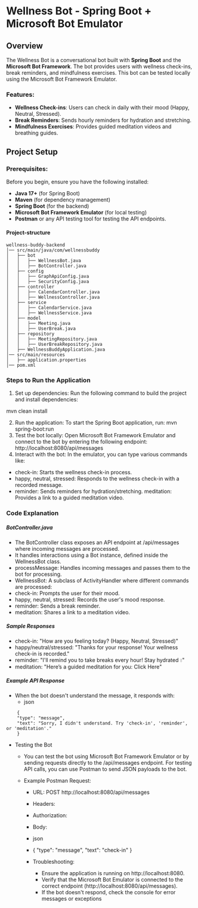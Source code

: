 
# Wellness Bot - Spring Boot + Microsoft Bot Emulator

## Overview
The Wellness Bot is a conversational bot built with **Spring Boot** and the **Microsoft Bot Framework**. The bot provides users with wellness check-ins, break reminders, and mindfulness exercises. This bot can be tested locally using the Microsoft Bot Framework Emulator.

### Features:
- **Wellness Check-ins**: Users can check in daily with their mood (Happy, Neutral, Stressed).
- **Break Reminders**: Sends hourly reminders for hydration and stretching.
- **Mindfulness Exercises**: Provides guided meditation videos and breathing guides.

## Project Setup

### Prerequisites:
Before you begin, ensure you have the following installed:
- **Java 17+** (for Spring Boot)
- **Maven** (for dependency management)
- **Spring Boot** (for the backend)
- **Microsoft Bot Framework Emulator** (for local testing)
- **Postman** or any API testing tool for testing the API endpoints.

#### Project-structure
```
wellness-buddy-backend
│── src/main/java/com/wellnessbuddy
│   ├── bot
│   │   ├── WellnessBot.java
│   │   ├── BotController.java
│   ├── config
│   │   ├── GraphApiConfig.java
│   │   ├── SecurityConfig.java
│   ├── controller
│   │   ├── CalendarController.java
│   │   ├── WellnessController.java
│   ├── service
│   │   ├── CalendarService.java
│   │   ├── WellnessService.java
│   ├── model
│   │   ├── Meeting.java
│   │   ├── UserBreak.java
│   ├── repository
│   │   ├── MeetingRepository.java
│   │   ├── UserBreakRepository.java
│   ├── WellnessBuddyApplication.java
│── src/main/resources
│   ├── application.properties
│── pom.xml
```

### Steps to Run the Application

1. Set up dependencies: Run the following command to build the project and install dependencies:

mvn clean install

2. Run the application: To start the Spring Boot application, run:
   mvn spring-boot:run
3. Test the bot locally: Open Microsoft Bot Framework Emulator and connect to the bot by entering the following endpoint: http://localhost:8080/api/messages
4. Interact with the bot: In the emulator, you can type various commands like:

 * check-in: Starts the wellness check-in process. 
 * happy, neutral, stressed: Responds to the wellness check-in with a recorded message.
 * reminder: Sends reminders for hydration/stretching.
meditation: Provides a link to a guided meditation video.

### Code Explanation

##### BotController.java
* The BotController class exposes an API endpoint at /api/messages where incoming messages are processed. 
* It handles interactions using a Bot instance, defined inside the WellnessBot class. 
* processMessage: Handles incoming messages and passes them to the bot for processing. 
* WellnessBot: A subclass of ActivityHandler where different commands are processed:
* check-in: Prompts the user for their mood. 
* happy, neutral, stressed: Records the user's mood response. 
* reminder: Sends a break reminder. 
* meditation: Shares a link to a meditation video.

##### Sample Responses
* check-in: "How are you feeling today? (Happy, Neutral, Stressed)"
* happy/neutral/stressed: "Thanks for your response! Your wellness check-in is recorded."
* reminder: "I'll remind you to take breaks every hour! Stay hydrated 💧"
* meditation: "Here’s a guided meditation for you: Click Here"

##### Example API Response

* When the bot doesn't understand the message, it responds with:
  * json
```
    {
    "type": "message",
    "text": "Sorry, I didn't understand. Try 'check-in', 'reminder', or 'meditation'."
    }
```
  * Testing the Bot

    * You can test the bot using Microsoft Bot Framework Emulator or by sending requests directly to the /api/messages endpoint. For testing API calls, you can use Postman to send JSON payloads to the bot.

    * Example Postman Request:

      * URL: POST http://localhost:8080/api/messages

      * Headers:

      * Authorization: <Authorization Token>

      * Body:

      * json

      * {
"type": "message",
"text": "check-in"
}
      * Troubleshooting:
        * Ensure the application is running on http://localhost:8080. 
        * Verify that the Microsoft Bot Emulator is connected to the correct endpoint (http://localhost:8080/api/messages). 
        * If the bot doesn't respond, check the console for error messages or exceptions